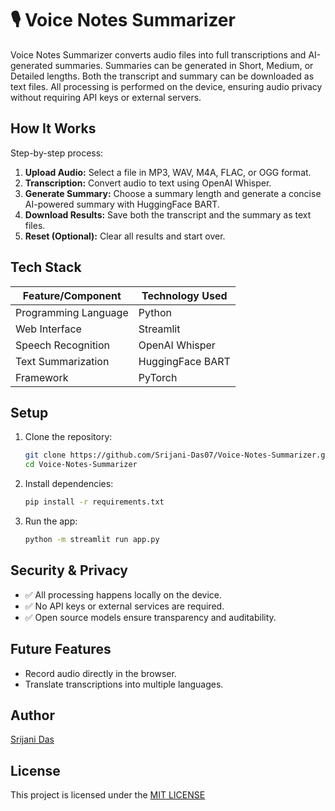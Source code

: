 # 🎙️ Voice Notes Summarizer

Voice Notes Summarizer converts audio files into full transcriptions and AI-generated summaries. Summaries can be generated in Short, Medium, or Detailed lengths. Both the transcript and summary can be downloaded as text files. All processing is performed on the device, ensuring audio privacy without requiring API keys or external servers.

## How It Works

Step-by-step process:

1. **Upload Audio:** Select a file in MP3, WAV, M4A, FLAC, or OGG format.  
2. **Transcription:** Convert audio to text using OpenAI Whisper.  
3. **Generate Summary:** Choose a summary length and generate a concise AI-powered summary with HuggingFace BART.  
4. **Download Results:** Save both the transcript and the summary as text files.  
5. **Reset (Optional):** Clear all results and start over.

## Tech Stack

| **Feature/Component**        | **Technology Used**                       |
|--------------------------|--------------------------------------|
| Programming Language      | Python                               |
| Web Interface             | Streamlit                            |
| Speech Recognition        | OpenAI Whisper                       |
| Text Summarization        | HuggingFace BART                     |
| Framework                 | PyTorch                              |

## Setup

1. Clone the repository:
    ```bash
    git clone https://github.com/Srijani-Das07/Voice-Notes-Summarizer.git
    cd Voice-Notes-Summarizer
    ```
2. Install dependencies:
    ```bash
    pip install -r requirements.txt
    ```
3. Run the app:
    ```bash
    python -m streamlit run app.py
    ```

## Security & Privacy

- ✅ All processing happens locally on the device.
- ✅ No API keys or external services are required.  
- ✅ Open source models ensure transparency and auditability.  

## Future Features

- Record audio directly in the browser.  
- Translate transcriptions into multiple languages.

## Author 

[Srijani Das](https://github.com/Srijani-Das07)

## License

This project is licensed under the [MIT LICENSE](LICENSE)

